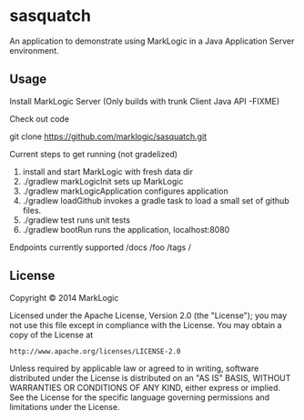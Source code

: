 # sasquatch

An application to demonstrate using MarkLogic in a Java Application Server environment.

## Usage

Install MarkLogic Server (Only builds with trunk Client Java API -FIXME)

Check out code

git clone https://github.com/marklogic/sasquatch.git

Current steps to get running (not gradelized)

1. install and start MarkLogic with fresh data dir
2. ./gradlew markLogicInit          sets up MarkLogic
3. ./gradlew markLogicApplication   configures application
4. ./gradlew loadGithub   invokes a gradle task to load a small set of github files.
5. ./gradlew test  runs unit tests
6. ./gradlew bootRun  runs the application, localhost:8080

Endpoints currently supported
/docs
/foo
/tags
/

## License

Copyright © 2014 MarkLogic

Licensed under the Apache License, Version 2.0 (the "License");
you may not use this file except in compliance with the License.
You may obtain a copy of the License at

    http://www.apache.org/licenses/LICENSE-2.0

Unless required by applicable law or agreed to in writing, software
distributed under the License is distributed on an "AS IS" BASIS,
WITHOUT WARRANTIES OR CONDITIONS OF ANY KIND, either express or implied.
See the License for the specific language governing permissions and
limitations under the License.

